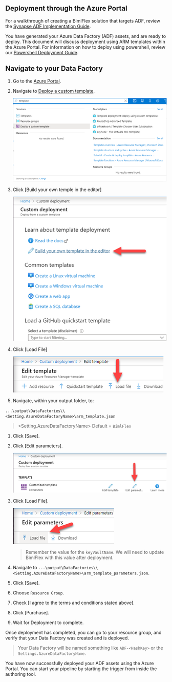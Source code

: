 ## Deployment through the Azure Portal

For a walkthrough of creating a BimlFlex solution that targets ADF, review the [Synapse ADF Implementation Guide](../implementation-guides/synapse-implementation-introduction.md).

You have generated your Azure Data Factory (ADF) assets, and are ready to deploy. This document will discuss deployment using ARM templates within the Azure Portal. For information on how to deploy using powershell, review our [Powershell Deployment Guide](using-powershell.md).

## Navigate to your Data Factory

1. Go to the [Azure Portal](https://portal.azure.com).

1. Navigate to [Deploy a custom template](https://portal.azure.com/#create/Microsoft.Template).

   ![image.png](images/deploy-a-custom-template.png)

1. Click [Build your own temple in the editor]

    ![image.png](images/build-your-own-template.png)

1. Click [Load File]

   ![image.png](images/load-template.png)

1. Navigate, within your output folder, to:

`...\output\DataFactories\\<Setting.AzureDataFactoryName>\arm_template.json`

   > <Setting.AzureDataFactoryName> Default = `BimlFlex`

1. Click [Save].

1. Click [Edit parameters].

   ![image.png](images/edit-parameters.png)

1. Click [Load File].

   ![image.png](images/load-param-file.png)

   > Remember the value for the `keyVaultName`.  We will need to update BimlFlex with this value after deployment.

1. Navigate to `...\output\DataFactories\\<Setting.AzureDataFactoryName>\arm_template_parameters.json`.

1. Click [Save].

1. Choose `Resource Group`.

1. Check [I agree to the terms and conditions stated above].

1. Click [Purchase].

1. Wait for Deployment to complete.

Once deployment has completed, you can go to your resource group, and verify that your Data Factory was created and is deployed.

 > Your Data Factory will be named something like `ADF-<HashKey>` or the `Settings.AzureDataFactoryName`. 

You have now successfully deployed your ADF assets using the Azure Portal. You can start your pipeline by starting the trigger from inside the authoring tool.